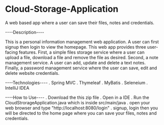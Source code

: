 # Cloud-Storage-Application
A web based app where a user can save their files, notes and credentials.


----Description----

This is a personal information management web application. A user can first signup then login to view the homepage. This web app provides three user-facing features. 
First, a simple files storage service where a user can upload a file, download a file and remove the file as desired. Second, a note management service. A user can add, 
update and delete a text notes. Finally, a password management service where the user can save, edit and delete website credentials.  

----Technologies----
   . Spring MVC
   . Thymeleaf
   . MyBatis
   . Seleneium 
   . IntelliJ IDEA
  
----How to Use----
  . Download the this zip file
  . Open in a IDE
  . Run the CloudStrorageApplication.java which is inside src/main/java
  . open your web browser and type "http://localhost:8080/login"
  . signup, login then you will be directed to the home page where you can save your files, notes and credentials.
